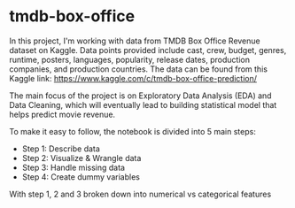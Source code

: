 # tmdb-box-office
In this project,  I'm working with data from TMDB Box Office Revenue dataset on Kaggle. Data points provided include cast, crew, budget, genres, runtime, posters, languages, popularity, release dates, production companies, and production countries. The data can be found from this Kaggle link:
https://www.kaggle.com/c/tmdb-box-office-prediction/


The main focus of the project is on Exploratory Data Analysis (EDA) and Data Cleaning, which will eventually lead to building statistical model that helps predict movie revenue.

To make it easy to follow, the notebook is divided into 5 main steps:
- Step 1: Describe data
- Step 2: Visualize & Wrangle data
- Step 3: Handle missing data
- Step 4: Create dummy variables

With step 1, 2 and 3 broken down into numerical vs categorical features
